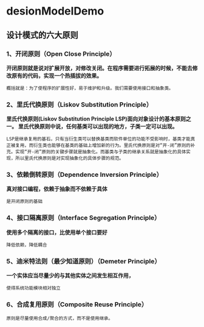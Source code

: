 # desionModelDemo

## 设计模式的六大原则

### 1、开闭原则（Open Close Principle）

**开闭原则就是说对扩展开放，对修改关闭。在程序需要进行拓展的时候，不能去修改原有的代码，实现一个热插拔的效果。**

`概括就是：为了使程序的扩展性好，易于维护和升级。我们需要使用接口和抽象类。` 

### 2、里氏代换原则（Liskov Substitution Principle）

**里氏代换原则(Liskov Substitution Principle LSP)面向对象设计的基本原则之一。 里氏代换原则中说，任何基类可以出现的地方，子类一定可以出现。**

`LSP是继承复用的基石，只有当衍生类可以替换基类而软件单位的功能不受影响时，基类才能真正被复用，而衍生类也能够在基类的基础上增加新的行为。里氏代换原则是对“开-闭”原则的补充。实现“开-闭”原则的关键步骤就是抽象化。而基类与子类的继承关系就是抽象化的具体实现，所以里氏代换原则是对实现抽象化的具体步骤的规范。` 

### 3、依赖倒转原则（Dependence Inversion Principle）

**真对接口编程，依赖于抽象而不依赖于具体**
 
`是开闭原则的基础`
### 4、接口隔离原则（Interface Segregation Principle）
**使用多个隔离的接口，比使用单个接口要好**

`降低依赖，降低耦合`

### 5、迪米特法则（最少知道原则）（Demeter Principle）
**一个实体应当尽量少的与其他实体之间发生相互作用，**

`使得系统功能模块相对独立`

### 6、合成复用原则（Composite Reuse Principle）

`原则是尽量使用合成/聚合的方式，而不是使用继承。`

